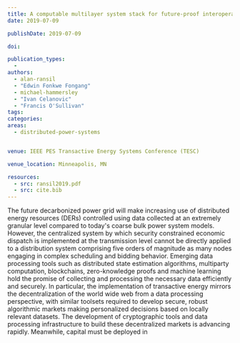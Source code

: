 ```yaml
---
title: A computable multilayer system stack for future-proof interoperability
date: 2019-07-09

publishDate: 2019-07-09

doi:

publication_types:
  -
authors:
  - alan-ransil
  - "Edwin Fonkwe Fongang"
  - michael-hammersley
  - "Ivan Celanovic"
  - "Francis O'Sullivan"
tags:
categories:
areas:
  - distributed-power-systems


venue: IEEE PES Transactive Energy Systems Conference (TESC)

venue_location: Minneapolis, MN

resources:
  - src: ransil2019.pdf
  - src: cite.bib
---
```

The future decarbonized power grid will make increasing use of distributed energy resources (DERs) controlled using data collected at an extremely granular level compared to today's coarse bulk power system models. However, the centralized system by which security constrained economic dispatch is implemented at the transmission level cannot be directly applied to a distribution system comprising five orders of magnitude as many nodes engaging in complex scheduling and bidding behavior. Emerging data processing tools such as distributed state estimation algorithms, multiparty computation, blockchains, zero-knowledge proofs and machine learning hold the promise of collecting and processing the necessary data efficiently and securely. In particular, the implementation of transactive energy mirrors the decentralization of the world wide web from a data processing perspective, with similar toolsets required to develop secure, robust algorithmic markets making personalized decisions based on locally relevant datasets. The development of cryptographic tools and data processing infrastructure to build these decentralized markets is advancing rapidly. Meanwhile, capital must be deployed in

